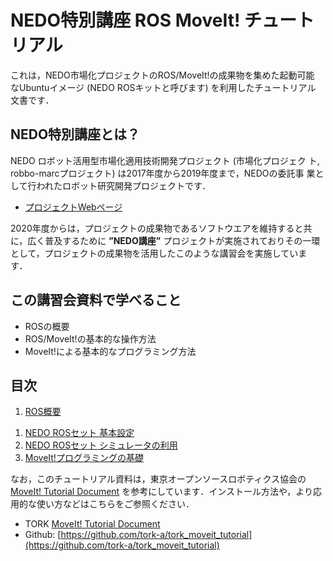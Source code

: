 # NEDO特別講座 ROS MoveIt! チュートリアル

これは，NEDO市場化プロジェクトのROS/MoveIt!の成果物を集めた起動可能
なUbuntuイメージ (NEDO ROSキットと呼びます) を利用したチュートリアル
文書です．


## NEDO特別講座とは？

NEDO ロボット活用型市場化適用技術開発プロジェクト (市場化プロジェク
ト, robbo-marcプロジェクト) は2017年度から2019年度まで，NEDOの委託事
業として行われたロボット研究開発プロジェクトです． 

- [プロジェクトWebページ](https://robo-marc.github.io/)

2020年度からは，プロジェクトの成果物であるソフトウエアを維持すると共
に，広く普及するために **”NEDO講座”** プロジェクトが実施されておりその一環
として，プロジェクトの成果物を活用したこのような講習会を実施していま
す．

## この講習会資料で学べること

- ROSの概要
- ROS/MoveIt!の基本的な操作方法
- MoveIt!による基本的なプログラミング方法

## 目次

1. [ROS概要](ros_overview)
<!-- 1. [ROSの基本](ros_basic) -->
1. [NEDO ROSセット 基本設定](rosset_setting)
1. [NEDO ROSセット シミュレータの利用](rosset_simulator)
1. [MoveIt!プログラミングの基礎](program_basic)

なお，このチュートリアル資料は，東京オープンソースロボティクス協会の [MoveIt! Tutorial Document]() を参考にしています．インストール方法や，より応用的な使い方などはこちらをご参照ください．

- TORK [MoveIt! Tutorial Document](https://github.com/robo-marc/moveit_tutorial/raw/main/tork_tutorial/tork_moveit_tutorial-melodic-0.0.10.pdf)
- Github: [https://github.com/tork-a/tork_moveit_tutorial](https://github.com/tork-a/tork_moveit_tutorial)


